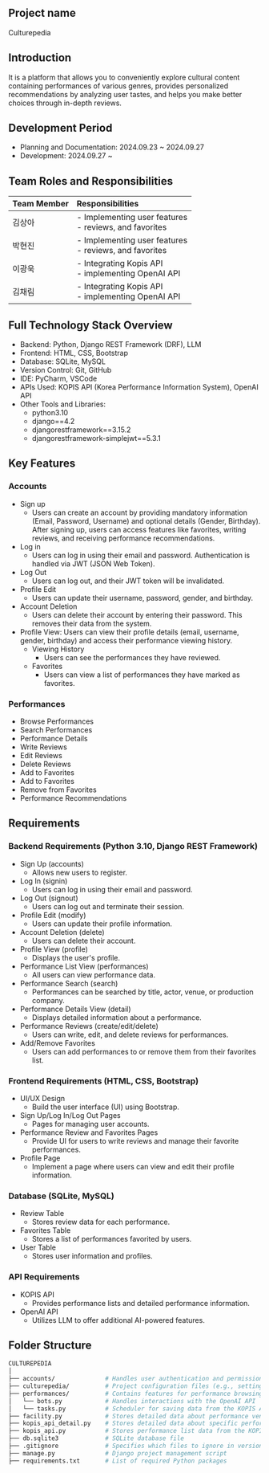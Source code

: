 ## Project name
Culturepedia

## Introduction
It is a platform that allows you to conveniently explore cultural content containing performances of various genres, provides personalized recommendations by analyzing user tastes, and helps you make better choices through in-depth reviews.

## Development Period
- Planning and Documentation: 2024.09.23 ~ 2024.09.27
- Development: 2024.09.27 ~
## Team Roles and Responsibilities
|Team Member|Responsibilities|
|:--|:--|
|김상아|- Implementing user features<br>- reviews, and favorites|
|박현진|- Implementing user features<br>- reviews, and favorites|
|이광욱|- Integrating Kopis API<br>- implementing OpenAI API|
|김채림|- Integrating Kopis API<br>- implementing OpenAI API|


## Full Technology Stack Overview
- Backend: Python, Django REST Framework (DRF), LLM
- Frontend: HTML, CSS, Bootstrap
- Database: SQLite, MySQL
- Version Control: Git, GitHub
- IDE: PyCharm, VSCode
- APIs Used: KOPIS API (Korea Performance Information System), OpenAI API
- Other Tools and Libraries:
  - python3.10
  - django==4.2
  - djangorestframework==3.15.2
  - djangorestframework-simplejwt==5.3.1

## Key Features
### Accounts
- Sign up
  - Users can create an account by providing mandatory information (Email, Password, Username) and optional details (Gender, Birthday). After signing up, users can access features like favorites, writing reviews, and receiving performance recommendations.
- Log in
  - Users can log in using their email and password. Authentication is handled via JWT (JSON Web Token).
- Log Out
  - Users can log out, and their JWT token will be invalidated.
- Profile Edit
  - Users can update their username, password, gender, and birthday.
- Account Deletion
  - Users can delete their account by entering their password. This removes their data from the system.
- Profile View: Users can view their profile details (email, username, gender, birthday) and access their performance viewing history.
  - Viewing History
    - Users can see the performances they have reviewed.
  - Favorites
    - Users can view a list of performances they have marked as favorites.

### Performances
- Browse Performances
- Search Performances
- Performance Details
- Write Reviews
- Edit Reviews
- Delete Reviews
- Add to Favorites
- Add to Favorites
- Remove from Favorites
- Performance Recommendations


## Requirements
### Backend Requirements (Python 3.10, Django REST Framework)
- Sign Up (accounts)
  - Allows new users to register.
- Log In (signin)
  - Users can log in using their email and password.
- Log Out (signout)
  - Users can log out and terminate their session.
- Profile Edit (modify)
  - Users can update their profile information.
- Account Deletion (delete)
  - Users can delete their account.
- Profile View (profile)
  - Displays the user's profile.
- Performance List View (performances)
  - All users can view performance data.
- Performance Search (search)
  - Performances can be searched by title, actor, venue, or production company.
- Performance Details View (detail)
  - Displays detailed information about a performance.
- Performance Reviews (create/edit/delete)
  - Users can write, edit, and delete reviews for performances.
- Add/Remove Favorites
  - Users can add performances to or remove them from their favorites list.

### Frontend Requirements (HTML, CSS, Bootstrap)
- UI/UX Design
  - Build the user interface (UI) using Bootstrap.
- Sign Up/Log In/Log Out Pages
  - Pages for managing user accounts.
- Performance Review and Favorites Pages
  - Provide UI for users to write reviews and manage their favorite performances.
- Profile Page
  - Implement a page where users can view and edit their profile information.

### Database (SQLite, MySQL)
- Review Table
  - Stores review data for each performance.
- Favorites Table
  - Stores a list of performances favorited by users.
- User Table
  - Stores user information and profiles.

### API Requirements
- KOPIS API
  - Provides performance lists and detailed performance information.
- OpenAI API
  - Utilizes LLM to offer additional AI-powered features.


## Folder Structure
```bash
CULTUREPEDIA
│
├── accounts/              # Handles user authentication and permissions
├── culturepedia/          # Project configuration files (e.g., settings.py)
├── performances/          # Contains features for performance browsing, searching, and recommendations
│   └── bots.py            # Handles interactions with the OpenAI API
│   └── tasks.py           # Scheduler for saving data from the KOPIS API to the local database
├── facility.py            # Stores detailed data about performance venues from the KOPIS API
├── kopis_api_detail.py    # Stores detailed data about specific performances from the KOPIS API
├── kopis_api.py           # Stores performance list data from the KOPIS API
├── db.sqlite3             # SQLite database file
├── .gitignore             # Specifies which files to ignore in version control
├── manage.py              # Django project management script
├── requirements.txt       # List of required Python packages
```
